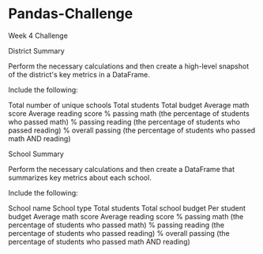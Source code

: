 # Pandas-Challenge
Week 4 Challenge

District Summary

Perform the necessary calculations and then create a high-level snapshot of the district's key metrics in a DataFrame.

Include the following:

Total number of unique schools
Total students
Total budget
Average math score
Average reading score
% passing math (the percentage of students who passed math)
% passing reading (the percentage of students who passed reading)
% overall passing (the percentage of students who passed math AND reading)

School Summary

Perform the necessary calculations and then create a DataFrame that summarizes key metrics about each school.

Include the following:

School name
School type
Total students
Total school budget
Per student budget
Average math score
Average reading score
% passing math (the percentage of students who passed math)
% passing reading (the percentage of students who passed reading)
% overall passing (the percentage of students who passed math AND reading)
